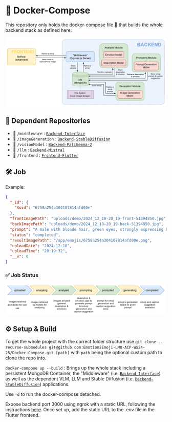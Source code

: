 # 🚢 Docker-Compose

This repository only holds the docker-compose file [📄](compose.yaml) that builds the whole backend stack as defined here:

![Image of the whole infrastructure](infrastructure.svg)

## 📂 Dependent Repositories

- 📂 `/middleware` : [`Backend-Interface`](https://github.com/Emotion2Emoji-LMU-ACP-WS24-25/Backend-Interface)
- 📂 `/imageGeneration` : [`Backend-StableDiffusion`](https://github.com/Emotion2Emoji-LMU-ACP-WS24-25/Backend-StableDiffusion)
- 📂 `/visionModel` : [`Backend-PaliGemma-2`](https://github.com/Emotion2Emoji-LMU-ACP-WS24-25/Backend-PaliGemma-2)
- 📂 `/llm` : [`Backend-Mistral`](https://github.com/Emotion2Emoji-LMU-ACP-WS24-25/Backend-Mistral)
- 📂 `/frontend` : [`Frontend-Flutter`](https://github.com/Emotion2Emoji-LMU-ACP-WS24-25/Frontend-Flutter)


## 🛠️ Job
Example:
```json
{
  "_id": {
    "$oid": "6758a254a304107814afd00e"
  },
  "frontImagePath": "uploads/demo/2024_12_10-20_19-front-51394850.jpg",
  "backImagePath": "uploads/demo/2024_12_10-20_19-back-51394850.jpg",
  "prompt": "A male with blonde hair, green eyes, strongly expressing happy emotion, wearing a balck shirt, a rocky cliff with grass growing out of it in the background, icon emoji",
  "status": "completed",
  "resultImagePath": "/app/emojis/6758a254a304107814afd00e.png",
  "uploadDate": "2024-12-10",
  "uploadTime": "20:19:32",
  "__v": 0
}
```

### ✅ Job Status
![Image of the whole infrastructure](status.svg)

## ⚙️ Setup & Build

To get the whole project with the correct folder structure use `git clone --recurse-submodules git@github.com:Emotion2Emoji-LMU-ACP-WS24-25/Docker-Compose.git [path]` with `path` being the optional custom path to clone the repo into.

`docker-compose up --build` : Brings up the whole stack including a persistent MongoDB Container, the "Middleware" (i.e. [`Backend-Interface`](https://github.com/Emotion2Emoji-LMU-ACP-WS24-25/Backend-Interface)) as well as the dependent VLM, LLM and Stable Diffusion (i.e. [`Backend-StableDiffusion`](https://github.com/Emotion2Emoji-LMU-ACP-WS24-25/Backend-StableDiffusion)) applications.

Use `-d` to run the docker-compose detached.

Expose backend port 3000 using ngrok with a static URL, following the instructions [here](https://dashboard.ngrok.com/get-started/setup/docker). Once set up, add the static URL to the .env file in the Flutter frontend.
